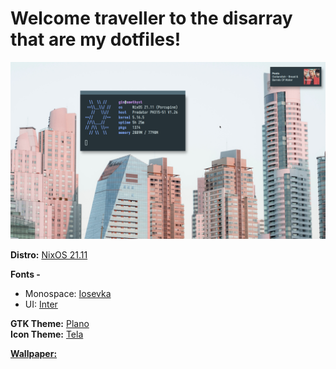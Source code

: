 # Welcome traveller to the disarray that are my dotfiles!

![My rice!](./rice.png "My rice!")


**Distro:** [NixOS 21.11](https://nixos.org/)  

**Fonts -**   
- Monospace: [Iosevka](https://github.com/be5invis/Iosevka)  
- UI: [Inter](https://github.com/rsms/inter)  

**GTK Theme:** [Plano](https://github.com/lassekongo83/plano-theme)   
**Icon Theme:** [Tela](https://github.com/vinceliuice/Tela-icon-theme)

[**Wallpaper:**](https://unsplash.com/photos/-wwRgAQxOgw)

